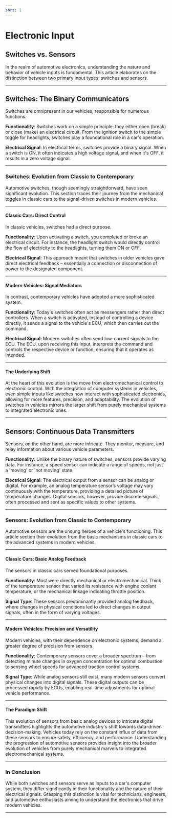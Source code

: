 ```yaml
---
sort: 1
---
```


# Electronic Input

## Switches vs. Sensors

In the realm of automotive electronics, understanding the nature and behavior of vehicle inputs is fundamental. This article elaborates on the distinction between two primary input types: switches and sensors.

---

## Switches: The Binary Communicators

Switches are omnipresent in our vehicles, responsible for numerous functions.

**Functionality**:
Switches work on a simple principle: they either open (break) or close (make) an electrical circuit. From the ignition switch to the simple toggle for headlights, switches play a foundational role in a car's operation.

**Electrical Signal**:
In electrical terms, switches provide a binary signal. When a switch is ON, it often indicates a high voltage signal, and when it's OFF, it results in a zero voltage signal.

---

### Switches: Evolution from Classic to Contemporary

Automotive switches, though seemingly straightforward, have seen significant evolution. This section traces their journey from the mechanical toggles in classic cars to the signal-driven switches in modern vehicles.

---

#### Classic Cars: Direct Control

In classic vehicles, switches had a direct purpose.

**Functionality**:
Upon activating a switch, you completed or broke an electrical circuit. For instance, the headlight switch would directly control the flow of electricity to the headlights, turning them ON or OFF.

**Electrical Signal**:
This approach meant that switches in older vehicles gave direct electrical feedback – essentially a connection or disconnection of power to the designated component.

---

#### Modern Vehicles: Signal Mediators

In contrast, contemporary vehicles have adopted a more sophisticated system.

**Functionality**:
Today's switches often act as messengers rather than direct controllers. When a switch is activated, instead of controlling a device directly, it sends a signal to the vehicle's ECU, which then carries out the command.

**Electrical Signal**:
Modern switches often send low-current signals to the ECU. The ECU, upon receiving this input, interprets the command and controls the respective device or function, ensuring that it operates as intended.

---

#### The Underlying Shift

At the heart of this evolution is the move from electromechanical control to electronic control. With the integration of computer systems in vehicles, even simple inputs like switches now interact with sophisticated electronics, allowing for more features, precision, and adaptability. The evolution of switches in vehicles mirrors the larger shift from purely mechanical systems to integrated electronic ones. 

---

## Sensors: Continuous Data Transmitters

Sensors, on the other hand, are more intricate. They monitor, measure, and relay information about various vehicle parameters.

**Functionality**:
Unlike the binary nature of switches, sensors provide varying data. For instance, a speed sensor can indicate a range of speeds, not just a 'moving' or 'not moving' state.

**Electrical Signal**:
The electrical output from a sensor can be analog or digital. For example, an analog temperature sensor’s voltage may vary continuously with the temperature, providing a detailed picture of temperature changes. Digital sensors, however, provide discrete signals, often processed and sent as specific values to other systems.

---

### Sensors: Evolution from Classic to Contemporary

Automotive sensors are the unsung heroes of a vehicle's functioning. This article section their evolution from the basic mechanisms in classic cars to the advanced systems in modern vehicles.

---

#### Classic Cars: Basic Analog Feedback

The sensors in classic cars served foundational purposes.

**Functionality**:
Most were directly mechanical or electromechanical. Think of the temperature sensor that varied its resistance with engine coolant temperature, or the mechanical linkage indicating throttle position.

**Signal Type**:
These sensors predominantly provided analog feedback, where changes in physical conditions led to direct changes in output signals, often in the form of varying voltages.

---

#### Modern Vehicles: Precision and Versatility

Modern vehicles, with their dependence on electronic systems, demand a greater degree of precision from sensors.

**Functionality**:
Contemporary sensors cover a broader spectrum – from detecting minute changes in oxygen concentration for optimal combustion to sensing wheel speeds for advanced traction control systems.

**Signal Type**:
While analog sensors still exist, many modern sensors convert physical changes into digital signals. These digital outputs can be processed rapidly by ECUs, enabling real-time adjustments for optimal vehicle performance.

---

#### The Paradigm Shift

This evolution of sensors from basic analog devices to intricate digital transmitters highlights the automotive industry's shift towards data-driven decision-making. Vehicles today rely on the constant influx of data from these sensors to ensure safety, efficiency, and performance. Understanding the progression of automotive sensors provides insight into the broader evolution of vehicles from purely mechanical marvels to integrated electromechanical systems.

---

### In Conclusion

While both switches and sensors serve as inputs to a car's computer system, they differ significantly in their functionality and the nature of their electrical signals. Grasping this distinction is vital for technicians, engineers, and automotive enthusiasts aiming to understand the electronics that drive modern vehicles.

---


